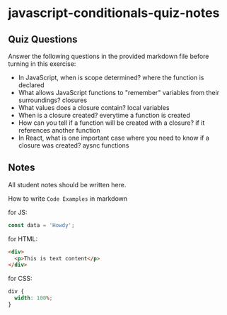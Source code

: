 # javascript-conditionals-quiz-notes

## Quiz Questions

Answer the following questions in the provided markdown file before turning in this exercise:

- In JavaScript, when is scope determined?
  where the function is declared
- What allows JavaScript functions to "remember" variables from their surroundings?
  closures
- What values does a closure contain?
  local variables
- When is a closure created?
  everytime a function is created
- How can you tell if a function will be created with a closure?
  if it references another function
- In React, what is one important case where you need to know if a closure was created?
  aysnc functions

## Notes

All student notes should be written here.

How to write `Code Examples` in markdown

for JS:

```javascript
const data = 'Howdy';
```

for HTML:

```html
<div>
  <p>This is text content</p>
</div>
```

for CSS:

```css
div {
  width: 100%;
}
```
